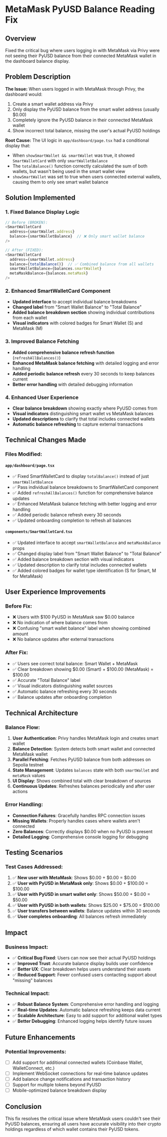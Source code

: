 # MetaMask PyUSD Balance Reading Fix

## Overview

Fixed the critical bug where users logging in with MetaMask via Privy were not seeing their PyUSD balance from their connected MetaMask wallet in the dashboard balance display.

## Problem Description

**The Issue:**
When users logged in with MetaMask through Privy, the dashboard would:
1. Create a smart wallet address via Privy
2. Only display the PyUSD balance from the smart wallet address (usually $0.00)
3. Completely ignore the PyUSD balance in their connected MetaMask wallet
4. Show incorrect total balance, missing the user's actual PyUSD holdings

**Root Cause:**
The UI logic in `app/dashboard/page.tsx` had a conditional display that:
- When `showSmartWallet && smartWallet` was true, it showed `SmartWalletCard` with only `smartWalletBalance`
- The `totalBalance()` function correctly calculated the sum of both wallets, but wasn't being used in the smart wallet view
- `showSmartWallet` was set to true when users connected external wallets, causing them to only see smart wallet balance

## Solution Implemented

### 1. **Fixed Balance Display Logic**
```typescript
// Before (BROKEN):
<SmartWalletCard
  address={smartWallet.address}
  balance={smartWalletBalance}  // ❌ Only smart wallet balance
/>

// After (FIXED):
<SmartWalletCard
  address={smartWallet.address}
  balance={totalBalance()}  // ✅ Combined balance from all wallets
  smartWalletBalance={balances.smartWallet}
  metaMaskBalance={balances.metaMask}
/>
```

### 2. **Enhanced SmartWalletCard Component**
- **Updated interface** to accept individual balance breakdowns
- **Changed label** from "Smart Wallet Balance" to "Total Balance"
- **Added balance breakdown section** showing individual contributions from each wallet
- **Visual indicators** with colored badges for Smart Wallet (S) and MetaMask (M)

### 3. **Improved Balance Fetching**
- **Added comprehensive balance refresh function** (`refreshAllBalances()`)
- **Enhanced MetaMask balance fetching** with detailed logging and error handling
- **Added periodic balance refresh** every 30 seconds to keep balances current
- **Better error handling** with detailed debugging information

### 4. **Enhanced User Experience**
- **Clear balance breakdown** showing exactly where PyUSD comes from
- **Visual indicators** distinguishing smart wallet vs MetaMask balances
- **Updated descriptions** to clarify that total includes connected wallets
- **Automatic balance refreshing** to capture external transactions

## Technical Changes Made

### Files Modified:

#### `app/dashboard/page.tsx`
- ✅ Fixed SmartWalletCard to display `totalBalance()` instead of just `smartWalletBalance`
- ✅ Pass individual balance breakdowns to SmartWalletCard component
- ✅ Added `refreshAllBalances()` function for comprehensive balance updates
- ✅ Enhanced MetaMask balance fetching with better logging and error handling
- ✅ Added periodic balance refresh every 30 seconds
- ✅ Updated onboarding completion to refresh all balances

#### `components/SmartWalletCard.tsx`
- ✅ Updated interface to accept `smartWalletBalance` and `metaMaskBalance` props
- ✅ Changed display label from "Smart Wallet Balance" to "Total Balance"
- ✅ Added balance breakdown section with visual indicators
- ✅ Updated description to clarify total includes connected wallets
- ✅ Added colored badges for wallet type identification (S for Smart, M for MetaMask)

## User Experience Improvements

### Before Fix:
- ❌ Users with $100 PyUSD in MetaMask saw $0.00 balance
- ❌ No indication of where balance comes from
- ❌ Confusing "smart wallet balance" label when showing combined amount
- ❌ No balance updates after external transactions

### After Fix:
- ✅ Users see correct total balance: Smart Wallet + MetaMask
- ✅ Clear breakdown showing $0.00 (Smart) + $100.00 (MetaMask) = $100.00
- ✅ Accurate "Total Balance" label
- ✅ Visual indicators distinguishing wallet sources
- ✅ Automatic balance refreshing every 30 seconds
- ✅ Balance updates after onboarding completion

## Technical Architecture

### Balance Flow:
1. **User Authentication**: Privy handles MetaMask login and creates smart wallet
2. **Balance Detection**: System detects both smart wallet and connected MetaMask wallet
3. **Parallel Fetching**: Fetches PyUSD balance from both addresses on Sepolia testnet
4. **State Management**: Updates `balances` state with both `smartWallet` and `metaMask` values
5. **UI Display**: Shows combined total with clear breakdown of sources
6. **Continuous Updates**: Refreshes balances periodically and after user actions

### Error Handling:
- **Connection Failures**: Gracefully handles RPC connection issues
- **Missing Wallets**: Properly handles cases where wallets aren't connected
- **Zero Balances**: Correctly displays $0.00 when no PyUSD is present
- **Detailed Logging**: Comprehensive console logging for debugging

## Testing Scenarios

### Test Cases Addressed:
1. ✅ **New user with MetaMask**: Shows $0.00 + $0.00 = $0.00
2. ✅ **User with PyUSD in MetaMask only**: Shows $0.00 + $100.00 = $100.00
3. ✅ **User with PyUSD in smart wallet only**: Shows $50.00 + $0.00 = $50.00
4. ✅ **User with PyUSD in both wallets**: Shows $25.00 + $75.00 = $100.00
5. ✅ **User transfers between wallets**: Balance updates within 30 seconds
6. ✅ **User completes onboarding**: All balances refresh immediately

## Impact

### Business Impact:
- ✅ **Critical Bug Fixed**: Users can now see their actual PyUSD holdings
- ✅ **Improved Trust**: Accurate balance display builds user confidence
- ✅ **Better UX**: Clear breakdown helps users understand their assets
- ✅ **Reduced Support**: Fewer confused users contacting support about "missing" balances

### Technical Impact:
- ✅ **Robust Balance System**: Comprehensive error handling and logging
- ✅ **Real-time Updates**: Automatic balance refreshing keeps data current
- ✅ **Scalable Architecture**: Easy to add support for additional wallet types
- ✅ **Better Debugging**: Enhanced logging helps identify future issues

## Future Enhancements

### Potential Improvements:
- [ ] Add support for additional connected wallets (Coinbase Wallet, WalletConnect, etc.)
- [ ] Implement WebSocket connections for real-time balance updates
- [ ] Add balance change notifications and transaction history
- [ ] Support for multiple tokens beyond PyUSD
- [ ] Mobile-optimized balance breakdown display

## Conclusion

This fix resolves the critical issue where MetaMask users couldn't see their PyUSD balances, ensuring all users have accurate visibility into their crypto holdings regardless of which wallet contains their PyUSD tokens.
